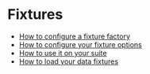# Fixtures

* [How to configure a fixture factory](fixtures/factory.md)
* [How to configure your fixture options](fixtures/fixture.md)
* [How to use it on your suite](fixtures/suite.md)
* [How to load your data fixtures](fixtures/load.md)
